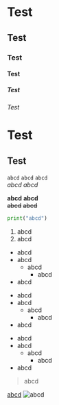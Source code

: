 # Test
## Test
### Test
#### Test
##### Test
###### Test

Test
====
Test
----

`abcd`
``abcd``
```abcd``` \
_abcd_
*abcd*

**abcd**
__abcd__ \
~~abcd~~
~~abcd~~

```python
print("abcd")
```

1. abcd
2. abcd
- abcd
- abcd
  - abcd
    - abcd
- abcd
+ abcd
+ abcd
  + abcd
    + abcd
+ abcd
* abcd
* abcd
  * abcd
    * abcd
* abcd

> abcd

[abcd](http://example.com/ "abcd")
![abcd](https://www.python.org/static/img/python-logo.png "abcd")





